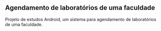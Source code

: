 ## Agendamento de laboratórios de uma faculdade
Projeto de estudos Android, um sistema para agendamento de laboratórios de uma faculdade.
